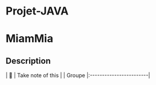 # Projet-JAVA

# MiamMia
## Description

| :memo:        | Take note of this       |
| Groupe |:------------------------|
